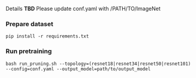 Details **TBD**
Please update conf.yaml with /PATH/TO/ImageNet
### Prepare dataset
```shell
pip install -r requirements.txt
```
### Run pretraining
```shell
bash run_pruning.sh --topology=(resnet18|resnet34|resnet50|resnet101) --config=conf.yaml --output_model=path/to/output_model
```
